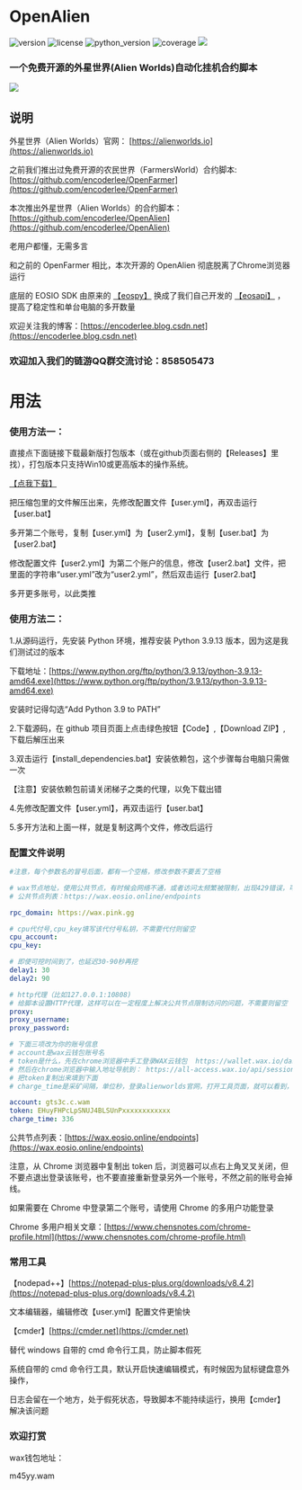 # OpenAlien
![version](https://img.shields.io/badge/version-1.0.0-blue)
![license](https://img.shields.io/badge/license-MIT-brightgreen)
![python_version](https://img.shields.io/badge/python-%3E%3D%203.6-brightgreen)
![coverage](https://img.shields.io/badge/coverage-100%25-brightgreen)
[![](https://img.shields.io/badge/blog-@encoderlee-red)](https://encoderlee.blog.csdn.net)
### 一个免费开源的外星世界(Alien Worlds)自动化挂机合约脚本
![](https://raw.githubusercontent.com/encoderlee/OpenAlien/main/doc/demo1.png)
## 说明
外星世界（Alien Worlds）官网： [https://alienworlds.io](https://alienworlds.io)

之前我们推出过免费开源的农民世界（FarmersWorld）合约脚本:
[https://github.com/encoderlee/OpenFarmer](https://github.com/encoderlee/OpenFarmer)

本次推出外星世界（Alien Worlds）的合约脚本：
[https://github.com/encoderlee/OpenAlien](https://github.com/encoderlee/OpenAlien)

老用户都懂，无需多言

和之前的 OpenFarmer 相比，本次开源的 OpenAlien 彻底脱离了Chrome浏览器运行 

底层的 EOSIO SDK 由原来的 [【eospy】](https://github.com/eosnewyork/eospy) 换成了我们自己开发的 [【eosapi】](https://github.com/encoderlee/eosapi) ，
提高了稳定性和单台电脑的多开数量

欢迎关注我的博客：[https://encoderlee.blog.csdn.net](https://encoderlee.blog.csdn.net)

### 欢迎加入我们的链游QQ群交流讨论：858505473

# 用法

### 使用方法一：

直接点下面链接下载最新版打包版本（或在github页面右侧的【Releases】里找），打包版本只支持Win10或更高版本的操作系统。

[【点我下载】](https://github.com/encoderlee/OpenAlien/releases/download/1.0.0/OpenAlien_1.0.0.zip)

把压缩包里的文件解压出来，先修改配置文件【user.yml】，再双击运行【user.bat】

多开第二个账号，复制【user.yml】为【user2.yml】，复制【user.bat】为【user2.bat】

修改配置文件【user2.yml】为第二个账户的信息，修改【user2.bat】文件，把里面的字符串“user.yml”改为“user2.yml”，然后双击运行【user2.bat】

多开更多账号，以此类推

### 使用方法二：

1.从源码运行，先安装 Python 环境，推荐安装 Python 3.9.13 版本，因为这是我们测试过的版本

下载地址：[https://www.python.org/ftp/python/3.9.13/python-3.9.13-amd64.exe](https://www.python.org/ftp/python/3.9.13/python-3.9.13-amd64.exe)

安装时记得勾选“Add Python 3.9 to PATH”

2.下载源码，在 github 项目页面上点击绿色按钮【Code】,【Download ZIP】,下载后解压出来

3.双击运行【install_dependencies.bat】安装依赖包，这个步骤每台电脑只需做一次

【注意】安装依赖包前请关闭梯子之类的代理，以免下载出错

4.先修改配置文件【user.yml】，再双击运行【user.bat】

5.多开方法和上面一样，就是复制这两个文件，修改后运行

### 配置文件说明

```yaml
#注意，每个参数名的冒号后面，都有一个空格，修改参数不要丢了空格

# wax节点地址，使用公共节点，有时候会网络不通，或者访问太频繁被限制，出现429错误，可以换节点，或者搭建私有节点
# 公共节点列表：https://wax.eosio.online/endpoints

rpc_domain: https://wax.pink.gg

# cpu代付号,cpu_key填写该代付号私钥，不需要代付则留空
cpu_account:
cpu_key:

# 即使可挖时间到了，也延迟30-90秒再挖
delay1: 30
delay2: 90

# http代理（比如127.0.0.1:10808)
# 给脚本设置HTTP代理，这样可以在一定程度上解决公共节点限制访问的问题，不需要则留空
proxy:
proxy_username:
proxy_password:

# 下面三项改为你的账号信息
# account是wax云钱包账号名
# token是什么，先在chrome浏览器中手工登录WAX云钱包  https://wallet.wax.io/dashboard
# 然后在chrome浏览器中输入地址导航到： https://all-access.wax.io/api/session
# 把token复制出来填到下面
# charge_time是采矿间隔，单位秒，登录alienworlds官网，打开工具页面，就可以看到，按实际情况填写

account: gts3c.c.wam
token: EHuyFHPcLpSNUJ4BLSUnPxxxxxxxxxxxx
charge_time: 336

```

公共节点列表：[https://wax.eosio.online/endpoints](https://wax.eosio.online/endpoints)

注意，从 Chrome 浏览器中复制出 token 后，浏览器可以点右上角叉叉关闭，但不要点退出登录该账号，也不要直接重新登录另外一个账号，不然之前的账号会掉线。

如果需要在 Chrome 中登录第二个账号，请使用 Chrome 的多用户功能登录

Chrome 多用户相关文章：[https://www.chensnotes.com/chrome-profile.html](https://www.chensnotes.com/chrome-profile.html)

### 常用工具

【nodepad++】[https://notepad-plus-plus.org/downloads/v8.4.2](https://notepad-plus-plus.org/downloads/v8.4.2)

文本编辑器，编辑修改【user.yml】配置文件更愉快

【cmder】[https://cmder.net](https://cmder.net)

替代 windows 自带的 cmd 命令行工具，防止脚本假死

系统自带的 cmd 命令行工具，默认开启快速编辑模式，有时候因为鼠标键盘意外操作，

日志会留在一个地方，处于假死状态，导致脚本不能持续运行，换用【cmder】解决该问题
### 欢迎打赏

wax钱包地址：

m45yy.wam

